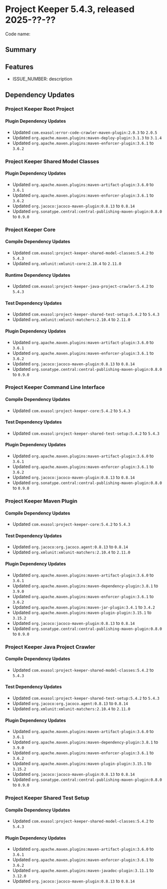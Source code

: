 # Project Keeper 5.4.3, released 2025-??-??

Code name:

## Summary

## Features

* ISSUE_NUMBER: description

## Dependency Updates

### Project Keeper Root Project

#### Plugin Dependency Updates

* Updated `com.exasol:error-code-crawler-maven-plugin:2.0.3` to `2.0.5`
* Updated `org.apache.maven.plugins:maven-deploy-plugin:3.1.3` to `3.1.4`
* Updated `org.apache.maven.plugins:maven-enforcer-plugin:3.6.1` to `3.6.2`

### Project Keeper Shared Model Classes

#### Plugin Dependency Updates

* Updated `org.apache.maven.plugins:maven-artifact-plugin:3.6.0` to `3.6.1`
* Updated `org.apache.maven.plugins:maven-enforcer-plugin:3.6.1` to `3.6.2`
* Updated `org.jacoco:jacoco-maven-plugin:0.8.13` to `0.8.14`
* Updated `org.sonatype.central:central-publishing-maven-plugin:0.8.0` to `0.9.0`

### Project Keeper Core

#### Compile Dependency Updates

* Updated `com.exasol:project-keeper-shared-model-classes:5.4.2` to `5.4.3`
* Updated `org.xmlunit:xmlunit-core:2.10.4` to `2.11.0`

#### Runtime Dependency Updates

* Updated `com.exasol:project-keeper-java-project-crawler:5.4.2` to `5.4.3`

#### Test Dependency Updates

* Updated `com.exasol:project-keeper-shared-test-setup:5.4.2` to `5.4.3`
* Updated `org.xmlunit:xmlunit-matchers:2.10.4` to `2.11.0`

#### Plugin Dependency Updates

* Updated `org.apache.maven.plugins:maven-artifact-plugin:3.6.0` to `3.6.1`
* Updated `org.apache.maven.plugins:maven-enforcer-plugin:3.6.1` to `3.6.2`
* Updated `org.jacoco:jacoco-maven-plugin:0.8.13` to `0.8.14`
* Updated `org.sonatype.central:central-publishing-maven-plugin:0.8.0` to `0.9.0`

### Project Keeper Command Line Interface

#### Compile Dependency Updates

* Updated `com.exasol:project-keeper-core:5.4.2` to `5.4.3`

#### Test Dependency Updates

* Updated `com.exasol:project-keeper-shared-test-setup:5.4.2` to `5.4.3`

#### Plugin Dependency Updates

* Updated `org.apache.maven.plugins:maven-artifact-plugin:3.6.0` to `3.6.1`
* Updated `org.apache.maven.plugins:maven-enforcer-plugin:3.6.1` to `3.6.2`
* Updated `org.jacoco:jacoco-maven-plugin:0.8.13` to `0.8.14`
* Updated `org.sonatype.central:central-publishing-maven-plugin:0.8.0` to `0.9.0`

### Project Keeper Maven Plugin

#### Compile Dependency Updates

* Updated `com.exasol:project-keeper-core:5.4.2` to `5.4.3`

#### Test Dependency Updates

* Updated `org.jacoco:org.jacoco.agent:0.8.13` to `0.8.14`
* Updated `org.xmlunit:xmlunit-matchers:2.10.4` to `2.11.0`

#### Plugin Dependency Updates

* Updated `org.apache.maven.plugins:maven-artifact-plugin:3.6.0` to `3.6.1`
* Updated `org.apache.maven.plugins:maven-dependency-plugin:3.8.1` to `3.9.0`
* Updated `org.apache.maven.plugins:maven-enforcer-plugin:3.6.1` to `3.6.2`
* Updated `org.apache.maven.plugins:maven-jar-plugin:3.4.1` to `3.4.2`
* Updated `org.apache.maven.plugins:maven-plugin-plugin:3.15.1` to `3.15.2`
* Updated `org.jacoco:jacoco-maven-plugin:0.8.13` to `0.8.14`
* Updated `org.sonatype.central:central-publishing-maven-plugin:0.8.0` to `0.9.0`

### Project Keeper Java Project Crawler

#### Compile Dependency Updates

* Updated `com.exasol:project-keeper-shared-model-classes:5.4.2` to `5.4.3`

#### Test Dependency Updates

* Updated `com.exasol:project-keeper-shared-test-setup:5.4.2` to `5.4.3`
* Updated `org.jacoco:org.jacoco.agent:0.8.13` to `0.8.14`
* Updated `org.xmlunit:xmlunit-matchers:2.10.4` to `2.11.0`

#### Plugin Dependency Updates

* Updated `org.apache.maven.plugins:maven-artifact-plugin:3.6.0` to `3.6.1`
* Updated `org.apache.maven.plugins:maven-dependency-plugin:3.8.1` to `3.9.0`
* Updated `org.apache.maven.plugins:maven-enforcer-plugin:3.6.1` to `3.6.2`
* Updated `org.apache.maven.plugins:maven-plugin-plugin:3.15.1` to `3.15.2`
* Updated `org.jacoco:jacoco-maven-plugin:0.8.13` to `0.8.14`
* Updated `org.sonatype.central:central-publishing-maven-plugin:0.8.0` to `0.9.0`

### Project Keeper Shared Test Setup

#### Compile Dependency Updates

* Updated `com.exasol:project-keeper-shared-model-classes:5.4.2` to `5.4.3`

#### Plugin Dependency Updates

* Updated `org.apache.maven.plugins:maven-artifact-plugin:3.6.0` to `3.6.1`
* Updated `org.apache.maven.plugins:maven-enforcer-plugin:3.6.1` to `3.6.2`
* Updated `org.apache.maven.plugins:maven-javadoc-plugin:3.11.1` to `3.12.0`
* Updated `org.jacoco:jacoco-maven-plugin:0.8.13` to `0.8.14`
